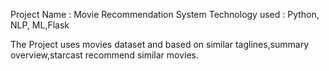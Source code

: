 Project Name : Movie Recommendation System
Technology used : Python, NLP, ML,Flask

The Project uses movies dataset and based on similar taglines,summary overview,starcast recommend similar movies.
